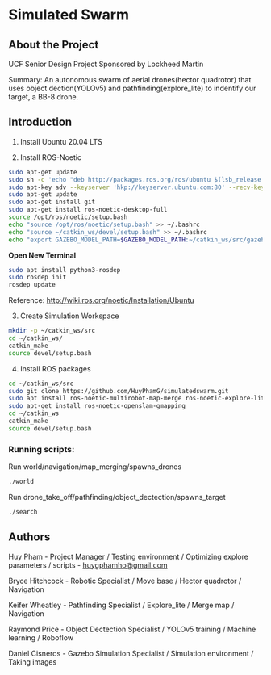 # Simulated Swarm

## About the Project

UCF Senior Design Project Sponsored by Lockheed Martin

Summary: An autonomous swarm of aerial drones(hector quadrotor) that uses object dection(YOLOv5) and pathfinding(explore_lite) to indentify our target, a BB-8 drone.

## Introduction

1. Install Ubuntu 20.04 LTS 

3. Install ROS-Noetic
```bash
sudo apt-get update
sudo sh -c 'echo "deb http://packages.ros.org/ros/ubuntu $(lsb_release -sc) main" > /etc/apt/sources.list.d/ros-latest.list'
sudo apt-key adv --keyserver 'hkp://keyserver.ubuntu.com:80' --recv-key C1CF6E31E6BADE8868B172B4F42ED6FBAB17C654
sudo apt-get update
sudo apt-get install git
sudo apt-get install ros-noetic-desktop-full
source /opt/ros/noetic/setup.bash
echo "source /opt/ros/noetic/setup.bash" >> ~/.bashrc
echo "source ~/catkin_ws/devel/setup.bash" >> ~/.bashrc
echo "export GAZEBO_MODEL_PATH=$GAZEBO_MODEL_PATH:~/catkin_ws/src/gazebo_models_worlds_collection/models" >> ~/.bashrc
```
__Open New Terminal__
```bash
sudo apt install python3-rosdep
sudo rosdep init
rosdep update
```
Reference: http://wiki.ros.org/noetic/Installation/Ubuntu

3. Create Simulation Workspace
```bash
mkdir -p ~/catkin_ws/src
cd ~/catkin_ws/
catkin_make
source devel/setup.bash
```

4. Install ROS packages
```bash
cd ~/catkin_ws/src
sudo git clone https://github.com/HuyPhamG/simulatedswarm.git
sudo apt install ros-noetic-multirobot-map-merge ros-noetic-explore-lite
sudo apt-get install ros-noetic-openslam-gmapping
cd ~/catkin_ws
catkin_make
source devel/setup.bash
```

### Running scripts:
Run world/navigation/map_merging/spawns_drones
```bash
./world
```
Run drone_take_off/pathfinding/object_dectection/spawns_target
```bash
./search
```

## Authors

Huy Pham - Project Manager / Testing environment / Optimizing explore parameters / scripts - huygphamho@gmail.com

Bryce Hitchcock - Robotic Specialist / Move base / Hector quadrotor / Navigation

Keifer Wheatley - Pathfinding Specialist / Explore_lite / Merge map / Navigation

Raymond Price - Object Dectection Specialist / YOLOv5 training / Machine learning / Roboflow

Daniel Cisneros - Gazebo Simulation Specialist / Simulation environment / Taking images
